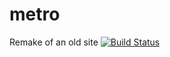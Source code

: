 # metro
Remake of an old site
[![Build Status](https://travis-ci.org/alexandraleo/metro.svg?branch=master)](https://travis-ci.org/alexandraleo/metro)

